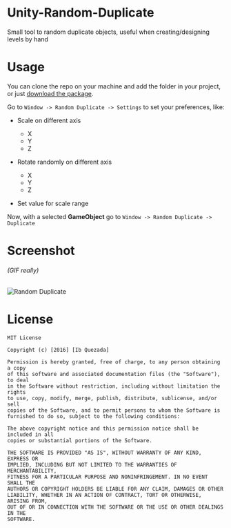 # Unity-Random-Duplicate
Small tool to random duplicate objects, useful when creating/designing levels by hand

# Usage
You can clone the repo on your machine and add the folder in your project, or just [download
the package](https://github.com/ibito/Unity-Random-Duplicate/raw/master/RandomDuplicate.unitypackage).

Go to `Window -> Random Duplicate -> Settings` to set your preferences, like:
- Scale on different axis
  - X
  - Y
  - Z

- Rotate randomly on different axis
  - X
  - Y
  - Z

- Set value for scale range

Now, with a selected **GameObject** go to `Window -> Random Duplicate -> Duplicate`

# Screenshot
###### _(GIF really)_
![Random Duplicate](https://raw.githubusercontent.com/ibito/Unity-Random-Duplicate/master/rd.gif)

# License

```
MIT License

Copyright (c) [2016] [Ib Quezada]

Permission is hereby granted, free of charge, to any person obtaining a copy
of this software and associated documentation files (the "Software"), to deal
in the Software without restriction, including without limitation the rights
to use, copy, modify, merge, publish, distribute, sublicense, and/or sell
copies of the Software, and to permit persons to whom the Software is
furnished to do so, subject to the following conditions:

The above copyright notice and this permission notice shall be included in all
copies or substantial portions of the Software.

THE SOFTWARE IS PROVIDED "AS IS", WITHOUT WARRANTY OF ANY KIND, EXPRESS OR
IMPLIED, INCLUDING BUT NOT LIMITED TO THE WARRANTIES OF MERCHANTABILITY,
FITNESS FOR A PARTICULAR PURPOSE AND NONINFRINGEMENT. IN NO EVENT SHALL THE
AUTHORS OR COPYRIGHT HOLDERS BE LIABLE FOR ANY CLAIM, DAMAGES OR OTHER
LIABILITY, WHETHER IN AN ACTION OF CONTRACT, TORT OR OTHERWISE, ARISING FROM,
OUT OF OR IN CONNECTION WITH THE SOFTWARE OR THE USE OR OTHER DEALINGS IN THE
SOFTWARE.
```
